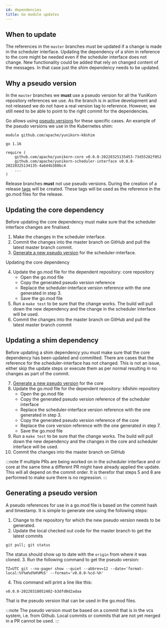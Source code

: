 ```yaml
---
id: dependencies
title: Go module updates
---
```


<!--
Licensed to the Apache Software Foundation (ASF) under one
or more contributor license agreements.  See the NOTICE file
distributed with this work for additional information
regarding copyright ownership.  The ASF licenses this file
to you under the Apache License, Version 2.0 (the
"License"); you may not use this file except in compliance
with the License.  You may obtain a copy of the License at

  http://www.apache.org/licenses/LICENSE-2.0

Unless required by applicable law or agreed to in writing,
software distributed under the License is distributed on an
"AS IS" BASIS, WITHOUT WARRANTIES OR CONDITIONS OF ANY
KIND, either express or implied.  See the License for the
specific language governing permissions and limitations
under the License.
-->

## When to update
The references in the `master` branches must be updated if a change is made in the scheduler interface.
Updating the dependency of a shim in reference to the core might be needed even if the scheduler interface does not change.
New functionality could be added that rely on changed content of the messages.
In that case just the shim dependency needs to be updated.

## Why a pseudo version
In the `master` branches we **must** use a pseudo version for all the YuniKorn repository references we use.
As the branch is in active development and not released we do not have a real version tag to reference.
However, we still need to be able to point to the right commit for the dependencies.

Go allows using [pseudo versions](https://go.dev/ref/mod#pseudo-versions) for these specific cases.
An example of the pseudo versions we use in the Kubernetes shim:
```
module github.com/apache/yunikorn-k8shim

go 1.16

require (
	github.com/apache/yunikorn-core v0.0.0-20220325135453-73d55282f052
	github.com/apache/yunikorn-scheduler-interface v0.0.0-20220325134135-4a644b388bc4
	...
)
```
Release branches **must** not use pseudo versions.
During the creation of a release [tags](/community/release_procedure#tag-and-update-release-for-version) will be created.
These tags will be used as the reference in the go.mod files for the release.    

## Updating the core dependency
Before updating the core dependency must make sure that the scheduler interface changes are finalised.

1. Make the changes in the scheduler interface.
2. Commit the changes into the master branch on GitHub and pull the latest master branch commit.
3. [Generate a new pseudo version](#generating-a-pseudo-version) for the scheduler-interface.

Updating the core dependency

4. Update the go.mod file for the dependent repository: core repository
    * Open the go.mod file
    * Copy the generated pseudo version reference
    * Replace the scheduler-interface version reference with the one generated in step 3.
    * Save the go.mod file
5. Run a `make test` to be sure that the change works. The build will pull down the new dependency and the change in the scheduler interface will be used.
6. Commit the changes into the master branch on GitHub and pull the latest master branch commit

## Updating a shim dependency
Before updating a shim dependency you must make sure that the core dependency has been updated and committed.
There are cases that the reference for the scheduler-interface has not changed.
This is not an issue, either skip the update steps or execute them as per normal resulting in no changes as part of the commit.

7. [Generate a new pseudo version](#generating-a-pseudo-version) for the core
8. Update the go.mod file for the dependent repository: k8shim repository
    * Open the go.mod file
    * Copy the generated pseudo version reference of the scheduler interface
    * Replace the scheduler-interface version reference with the one generated in step 3.
    * Copy the generated pseudo version reference of the core
    * Replace the core version reference with the one generated in step 7.
    * Save the go.mod file
9. Run a `make test` to be sure that the change works. The build will pull down the new dependency and the changes in the core and scheduler interface will be used.
10. Commit the changes into the master branch on GitHub

:::note
If multiple PRs are being worked on in the scheduler interface and or core at the same time a different PR might have already applied the update.
This will all depend on the commit order.
It is therefor that steps 5 and 8 are performed to make sure there is no regression.
:::
## Generating a pseudo version

A pseudo references for use in a go.mod file is based on the commit hash and timestamp.
It is simple to generate one using the following steps: 

1. Change to the repository for which the new pseudo version needs to be generated.
2. Update the local checked out code for the master branch to get the latest commits
```
git pull; git status
```
The status should show up to date with the `origin` from where it was cloned.
3. Run the following command to get the pseudo version:
```
TZ=UTC git --no-pager show --quiet --abbrev=12 --date='format-local:%Y%m%d%H%M%S' --format='v0.0.0-%cd-%h'
```
4. This command will print a line like this:
```
v0.0.0-20220318052402-b3dfd0d2adaa
```
That is the pseudo version that can be used in the go.mod files.

:::note
The pseudo version must be based on a commit that is in the vcs system, i.e. from Github.
Local commits or commits that are not yet merged in a PR cannot be used.
:::
